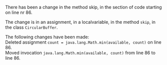 There has been a change in the method skip, in the section of code starting on line nr 86.
  
The change is in an assignment, in a localvariable, in the method ```skip```, in the class ```CircularBuffer```.
  
The following changes have been made:  
Deleted assignment ```count = java.lang.Math.min(available, count)``` on line 86.  
Moved invocation ```java.lang.Math.min(available, count)``` from line 86 to line 86.  
